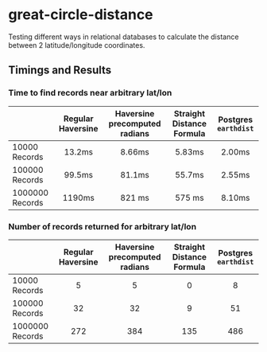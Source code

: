 great-circle-distance
=====================

Testing different ways in relational databases to calculate the distance between 2 latitude/longitude coordinates.

Timings and Results
---

### Time to find records near arbitrary lat/lon
|                     | Regular Haversine | Haversine precomputed radians | Straight Distance Formula | Postgres `earthdist`  |
| -------------       |:-------------:    | :-----:                       | :------:                  |:------:               |
| 10000 Records       | 13.2ms            | 8.66ms                        | 5.83ms                    | 2.00ms                |
| 100000 Records      | 99.5ms            | 81.1ms                        | 55.7ms                    | 2.55ms                |
| 1000000 Records     | 1190ms            | 821 ms                        | 575 ms                    | 8.10ms                |

### Number of records returned for arbitrary lat/lon
|                     | Regular Haversine | Haversine precomputed radians | Straight Distance Formula | Postgres `earthdist`  |
| -------------       |:-------------:    | :-----:                       | :------:                  |:------:               |
| 10000 Records       | 5                 | 5                             | 0                         | 8                     |
| 100000 Records      | 32                | 32                            | 9                         | 51                    |
| 1000000 Records     | 272               | 384                           | 135                       | 486                   |
